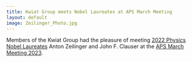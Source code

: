 ```yaml
---
title: Kwiat Group meets Nobel Laureates at APS March Meeting 
layout: default
image: Zeilinger_Photo.jpg
---
```

Members of the Kwiat Group had the pleasure of meeting [2022 Physics Nobel Laureates](https://www.nobelprize.org/prizes/physics/2022/summary/) Anton Zeilinger and John F. Clauser at the [APS March Meeting 2023](https://march.aps.org/events/special-session-featuring-nobel-laureates).